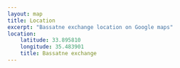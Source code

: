 ```yaml
---
layout: map
title: Location
excerpt: "Bassatne exchange location on Google maps"
location:
    latitude: 33.895810
    longitude: 35.483901
    title: Bassatne exchange
---
```

